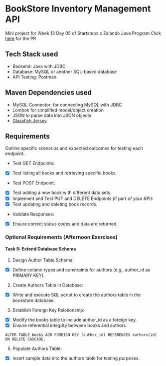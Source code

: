 # BookStore Inventory Management API
Mini project for Week 13 Day 05 of Startsteps x Zalando Java Program
Click [here](https://github.com/marishkazachariah/bookstore-inventory-management-api/pull/1) for the PR

## Tech Stack used
- Backend: Java with JDBC
- Database: MySQL or another SQL-based database
- API Testing: Postman

## Maven Dependencies used
- MySQL Connector: for connecting MySQL with JDBC
- Lombok for simplified model/object creation
- JSON to parse data into JSON objects
- [Glassfish Jersey](https://mvnrepository.com/artifact/org.glassfish.jersey)

## Requirements
Outline specific scenarios and expected outcomes for testing each endpoint.
- Test GET Endpoints:
- [x] Test listing all books and retrieving specific books.
- Test POST Endpoint:
- [x] Test adding a new book with different data sets.
- [x] Implement and Test PUT and DELETE Endpoints (if part of your API):
- [x] Test updating and deleting book records.
- Validate Responses:
- [x] Ensure correct status codes and data are returned.

### Optional Requirements (Afternoon Exercises)
#### Task 5: Extend Database Schema
1. Design Author Table Schema:
- [x] Define column types and constraints for authors (e.g., author_id as PRIMARY KEY).
2. Create Authors Table in Database:
- [x] Write and execute SQL script to create the authors table in the bookstore database.
3. Establish Foreign Key Relationship:
- [x] Modify the books table to include author_id as a foreign key.
- [x] Ensure referential integrity between books and authors.
```
ALTER TABLE books ADD FOREIGN KEY (author_id) REFERENCES authors(id) ON DELETE CASCADE;
```
5. Populate Authors Table:
- [x] Insert sample data into the authors table for testing purposes.

